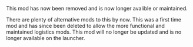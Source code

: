 This mod has now been removed and is now longer avalible or maintained.


There are plenty of alternative mods to this by now.
This was a first time mod and has since been deleted to allow the more functional and maintained logistics mods.
This mod will no longer be updated and is no longer available on the launcher.
